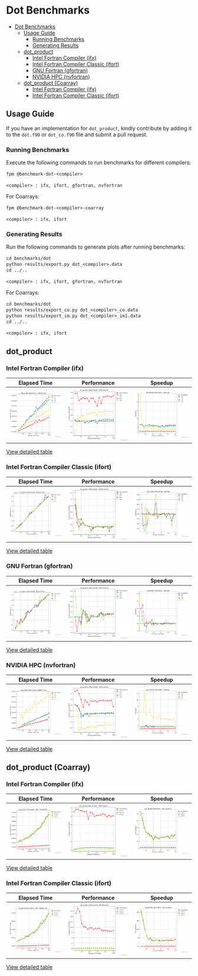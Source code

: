 # Dot Benchmarks

- [Dot Benchmarks](#dot-benchmarks)
  - [Usage Guide](#usage-guide)
    - [Running Benchmarks](#running-benchmarks)
    - [Generating Results](#generating-results)
  - [dot\_product](#dot_product)
    - [Intel Fortran Compiler (ifx)](#intel-fortran-compiler-ifx)
    - [Intel Fortran Compiler Classic (ifort)](#intel-fortran-compiler-classic-ifort)
    - [GNU Fortran (gfortran)](#gnu-fortran-gfortran)
    - [NVIDIA HPC (nvfortran)](#nvidia-hpc-nvfortran)
  - [dot\_product (Coarray)](#dot_product-coarray)
    - [Intel Fortran Compiler (ifx)](#intel-fortran-compiler-ifx-1)
    - [Intel Fortran Compiler Classic (ifort)](#intel-fortran-compiler-classic-ifort-1)

## Usage Guide

If you have an implementation for `dot_product`, kindly contribute by adding it to the `dot.f90` or `dot_co.f90` file and submit a pull request.

### Running Benchmarks

Execute the following commands to run benchmarks for different compilers:

```shell
fpm @benchmark-dot-<compiler>
```
`<compiler> : ifx, ifort, gfortran, nvfortran`

For Coarrays:

```shell
fpm @benchmark-dot-<compiler>-coarray
```
`<compiler> : ifx, ifort`

### Generating Results

Run the following commands to generate plots after running benchmarks:

```shell
cd benchmarks/dot
python results/export.py dot_<compiler>.data
cd ../..
```

`<compiler> : ifx, ifort, gfortran, nvfortran`

For Coarrays:

```shell
cd benchmarks/dot
python results/export_co.py dot_<compiler>_co.data
python results/export_im.py dot_<compiler>_im1.data
cd ../..
```

`<compiler> : ifx, ifort`

## dot_product

### Intel Fortran Compiler (ifx)

| Elapsed Time | Performance | Speedup |
|--------------|-------------|---------|
| <img alt="dot_elapsed_time" src="https://github.com/gha3mi/forbenchmark/raw/main/benchmarks/dot/results/dot_ifx_time.png" width="300"> | <img alt="dot_performance" src="https://github.com/gha3mi/forbenchmark/raw/main/benchmarks/dot/results/dot_ifx_perf.png" width="300"> | <img alt="dot_speedup" src="https://github.com/gha3mi/forbenchmark/raw/main/benchmarks/dot/results/dot_ifx_speedup.png" width="300"> |


[View detailed table](https://raw.githack.com/gha3mi/forbenchmark/main/benchmarks/dot/results/dot_ifx.html)

### Intel Fortran Compiler Classic (ifort)

| Elapsed Time | Performance | Speedup |
|--------------|-------------|---------|
| <img alt="dot_elapsed_time" src="https://github.com/gha3mi/forbenchmark/raw/main/benchmarks/dot/results/dot_ifort_time.png" width="300"> | <img alt="dot_performance" src="https://github.com/gha3mi/forbenchmark/raw/main/benchmarks/dot/results/dot_ifort_perf.png" width="300"> | <img alt="dot_speedup" src="https://github.com/gha3mi/forbenchmark/raw/main/benchmarks/dot/results/dot_ifort_speedup.png" width="300"> |

[View detailed table](https://raw.githack.com/gha3mi/forbenchmark/main/benchmarks/dot/results/dot_ifort.html)

### GNU Fortran (gfortran)

| Elapsed Time | Performance | Speedup |
|--------------|-------------|---------|
| <img alt="dot_elapsed_time" src="https://github.com/gha3mi/forbenchmark/raw/main/benchmarks/dot/results/dot_gfortran_time.png" width="300"> | <img alt="dot_performance" src="https://github.com/gha3mi/forbenchmark/raw/main/benchmarks/dot/results/dot_gfortran_perf.png" width="300"> | <img alt="dot_speedup" src="https://github.com/gha3mi/forbenchmark/raw/main/benchmarks/dot/results/dot_gfortran_speedup.png" width="300"> |

[View detailed table](https://raw.githack.com/gha3mi/forbenchmark/main/benchmarks/dot/results/dot_gfortran.html)

### NVIDIA HPC (nvfortran)

| Elapsed Time | Performance | Speedup |
|--------------|-------------|---------|
| <img alt="dot_elapsed_time" src="https://github.com/gha3mi/forbenchmark/raw/main/benchmarks/dot/results/dot_nvfortran_time.png" width="300"> | <img alt="dot_performance" src="https://github.com/gha3mi/forbenchmark/raw/main/benchmarks/dot/results/dot_nvfortran_perf.png" width="300"> | <img alt="dot_speedup" src="https://github.com/gha3mi/forbenchmark/raw/main/benchmarks/dot/results/dot_nvfortran_speedup.png" width="300"> |

[View detailed table](https://raw.githack.com/gha3mi/forbenchmark/main/benchmarks/dot/results/dot_nvfortran.html)

## dot_product (Coarray)

### Intel Fortran Compiler (ifx)

| Elapsed Time | Performance | Speedup |
|--------------|-------------|---------|
| <img alt="dot_elapsed_time" src="https://github.com/gha3mi/forbenchmark/raw/main/benchmarks/dot/results/dot_ifx_co_time_max.png" width="300"> | <img alt="dot_performance" src="https://github.com/gha3mi/forbenchmark/raw/main/benchmarks/dot/results/dot_ifx_co_perf_tot.png" width="300"> | <img alt="dot_speedup" src="https://github.com/gha3mi/forbenchmark/raw/main/benchmarks/dot/results/dot_ifx_co_speedup_max.png" width="300"> |

[View detailed table](https://raw.githack.com/gha3mi/forbenchmark/main/benchmarks/dot/results/dot_ifx_co.html)

### Intel Fortran Compiler Classic (ifort)

| Elapsed Time | Performance | Speedup |
|--------------|-------------|---------|
| <img alt="dot_elapsed_time" src="https://github.com/gha3mi/forbenchmark/raw/main/benchmarks/dot/results/dot_ifort_co_time_max.png" width="300"> | <img alt="dot_performance" src="https://github.com/gha3mi/forbenchmark/raw/main/benchmarks/dot/results/dot_ifort_co_perf_tot.png" width="300"> | <img alt="dot_speedup" src="https://github.com/gha3mi/forbenchmark/raw/main/benchmarks/dot/results/dot_ifort_co_speedup_max.png" width="300"> |

[View detailed table](https://raw.githack.com/gha3mi/forbenchmark/main/benchmarks/dot/results/dot_ifort_co.html)
